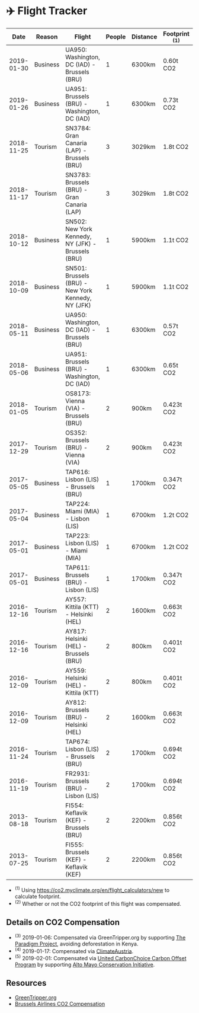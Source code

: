# ✈️ Flight Tracker

| Date | Reason | Flight | People | Distance | Footprint <sup>(1)</sup> | Comp'd? <sup>(2)</sup> |
| --- | --- | --- | --- | --- | --- | --- |
| 2019-01-30 | Business | UA950: Washington, DC (IAD) - Brussels (BRU) | 1 | 6300km | 0.60t CO2 | Yes <sup>(5)</sup> |
| 2019-01-26 | Business | UA951: Brussels (BRU) - Washington, DC (IAD) | 1 | 6300km | 0.73t CO2 | Yes <sup>(5)</sup> |
| 2018-11-25 | Tourism | SN3784: Gran Canaria (LAP) - Brussels (BRU) | 3 | 3029km | 1.8t CO2 | Yes <sup>(3)</sup> |
| 2018-11-17 | Tourism | SN3783: Brussels (BRU) - Gran Canaria (LAP) | 3 | 3029km | 1.8t CO2 | Yes <sup>(3)</sup> |
| 2018-10-12 | Business | SN502: New York Kennedy, NY (JFK) - Brussels (BRU) | 1 | 5900km | 1.1t CO2 | No |
| 2018-10-09 | Business | SN501: Brussels (BRU) - New York Kennedy, NY (JFK) | 1 | 5900km | 1.1t CO2 | No |
| 2018-05-11 | Business | UA950: Washington, DC (IAD) - Brussels (BRU) | 1 | 6300km | 0.57t CO2 | Yes <sup>(5)</sup> |
| 2018-05-06 | Business | UA951: Brussels (BRU) - Washington, DC (IAD) | 1 | 6300km | 0.65t CO2 | Yes <sup>(5)</sup> |
| 2018-01-05 | Tourism | OS8173: Vienna (VIA) - Brussels (BRU) | 2 | 900km | 0.423t CO2 | Yes <sup>(4)</sup> |
| 2017-12-29 | Tourism | OS352: Brussels (BRU) - Vienna (VIA) | 2 | 900km | 0.423t CO2 | Yes <sup>(4)</sup> |
| 2017-05-05 | Business | TAP616: Lisbon (LIS) - Brussels (BRU) | 1 | 1700km | 0.347t CO2 | No |
| 2017-05-04 | Business | TAP224: Miami (MIA) - Lisbon (LIS) | 1 | 6700km | 1.2t CO2 | No |
| 2017-05-01 | Business | TAP223: Lisbon (LIS) - Miami (MIA) | 1 | 6700km | 1.2t CO2 | No |
| 2017-05-01 | Business | TAP611: Brussels (BRU) - Lisbon (LIS) | 1 | 1700km | 0.347t CO2 | No |
| 2016-12-16 | Tourism | AY557: Kittila (KTT) - Helsinki (HEL) | 2 | 1600km | 0.663t CO2 | No |
| 2016-12-16 | Tourism | AY817: Helsinki (HEL) - Brussels (BRU) | 2 | 800km | 0.401t CO2 | No |
| 2016-12-09 | Tourism | AY559: Helsinki (HEL) - Kittila (KTT) | 2 | 800km | 0.401t CO2 | No |
| 2016-12-09 | Tourism | AY812: Brussels (BRU) - Helsinki (HEL) | 2 | 1600km | 0.663t CO2 | No |
| 2016-11-24 | Tourism | TAP674: Lisbon (LIS) - Brussels (BRU) | 2 | 1700km | 0.694t CO2 | No |
| 2016-11-19 | Tourism | FR2931: Brussels (BRU) - Lisbon (LIS) | 2 | 1700km | 0.694t CO2 | No |
| 2013-08-18 | Tourism | FI554: Keflavik (KEF) - Brussels (BRU) | 2 | 2200km | 0.856t CO2 | No |
| 2013-07-25 | Tourism | FI555: Brussels (KEF) - Keflavik (KEF) | 2 | 2200km | 0.856t CO2 | No |

- <sup>(1)</sup> Using https://co2.myclimate.org/en/flight_calculators/new to calculate footprint.
- <sup>(2)</sup> Whether or not the CO2 footprint of this flight was compensated.

## Details on CO2 Compensation

- <sup>(3)</sup> 2019-01-06: Compensated via GreenTripper.org by supporting [The Paradigm Project](https://www.co2logic.com/sites/default/files/documents/GS%20VER_Kenya%20Paradigm_eng_0.pdf), avoiding deforestation in Kenya.
- <sup>(4)</sup> 2019-01-17: Compensated via [ClimateAustria](https://co2calc.climateaustria.at).
- <sup>(5)</sup> 2019-02-01: Compensated via [United CarbonChoice Carbon Offset Program](https://www.united.com/web/en-US/content/company/globalcitizenship/environment/carbon-offset-program.aspx) by supporting [Alto Mayo Conservation Initiative](http://co2offsets.sustainabletravelinternational.org/ua/offsets/programinfo.html#alto_mayo).

## Resources

- [GreenTripper.org](https://www.greentripper.org/)
- [Brussels Airlines CO2 Compensation](https://www.brusselsairlines.com/nl-be/corporate/maatschappelijke-verantwoordelijkheid/co2-compensatie.aspx)
